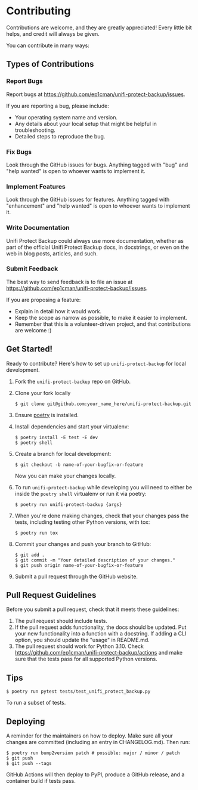 # Contributing

Contributions are welcome, and they are greatly appreciated! Every little bit
helps, and credit will always be given.

You can contribute in many ways:

## Types of Contributions

### Report Bugs

Report bugs at https://github.com/ep1cman/unifi-protect-backup/issues.

If you are reporting a bug, please include:

* Your operating system name and version.
* Any details about your local setup that might be helpful in troubleshooting.
* Detailed steps to reproduce the bug.

### Fix Bugs

Look through the GitHub issues for bugs. Anything tagged with "bug" and "help
wanted" is open to whoever wants to implement it.

### Implement Features

Look through the GitHub issues for features. Anything tagged with "enhancement"
and "help wanted" is open to whoever wants to implement it.

### Write Documentation

Unifi Protect Backup could always use more documentation, whether as part of the
official Unifi Protect Backup docs, in docstrings, or even on the web in blog posts,
articles, and such.

### Submit Feedback

The best way to send feedback is to file an issue at https://github.com/ep1cman/unifi-protect-backup/issues.

If you are proposing a feature:

* Explain in detail how it would work.
* Keep the scope as narrow as possible, to make it easier to implement.
* Remember that this is a volunteer-driven project, and that contributions
  are welcome :)

## Get Started!

Ready to contribute? Here's how to set up `unifi-protect-backup` for local development.

1. Fork the `unifi-protect-backup` repo on GitHub.
2. Clone your fork locally

    ```
    $ git clone git@github.com:your_name_here/unifi-protect-backup.git
    ```

3. Ensure [poetry](https://python-poetry.org/docs/) is installed.
4. Install dependencies and start your virtualenv:

    ```
    $ poetry install -E test -E dev
    $ poetry shell
    ```

5. Create a branch for local development:

    ```
    $ git checkout -b name-of-your-bugfix-or-feature
    ```

    Now you can make your changes locally.

6. To run `unifi-protect-backup` while developing you will need to either
   be inside the `poetry shell` virtualenv or run it via poetry:

   ```
   $ poetry run unifi-protect-backup {args}
   ```

7. When you're done making changes, check that your changes pass the
   tests, including testing other Python versions, with tox:

    ```
    $ poetry run tox
    ```

8. Commit your changes and push your branch to GitHub:

    ```
    $ git add .
    $ git commit -m "Your detailed description of your changes."
    $ git push origin name-of-your-bugfix-or-feature
    ```

9. Submit a pull request through the GitHub website.

## Pull Request Guidelines

Before you submit a pull request, check that it meets these guidelines:

1. The pull request should include tests.
2. If the pull request adds functionality, the docs should be updated. Put
   your new functionality into a function with a docstring. If adding a CLI
   option, you should update the "usage" in README.md.
3. The pull request should work for Python 3.10. Check
   https://github.com/ep1cman/unifi-protect-backup/actions
   and make sure that the tests pass for all supported Python versions.

## Tips

```
$ poetry run pytest tests/test_unifi_protect_backup.py
```

To run a subset of tests.


## Deploying

A reminder for the maintainers on how to deploy.
Make sure all your changes are committed (including an entry in CHANGELOG.md).
Then run:

```
$ poetry run bump2version patch # possible: major / minor / patch
$ git push
$ git push --tags
```

GitHub Actions will then deploy to PyPI, produce a GitHub release, and a container
build if tests pass.
